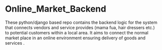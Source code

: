 # Online_Market_Backend
These python/django based repo contains the backend logic for the system that connects vendors and service provides (mama fua, hair dressers etc.) to potential customers within a local area. It aims to connect the normal market place in an online environment ensuring delivery of goods and services .
